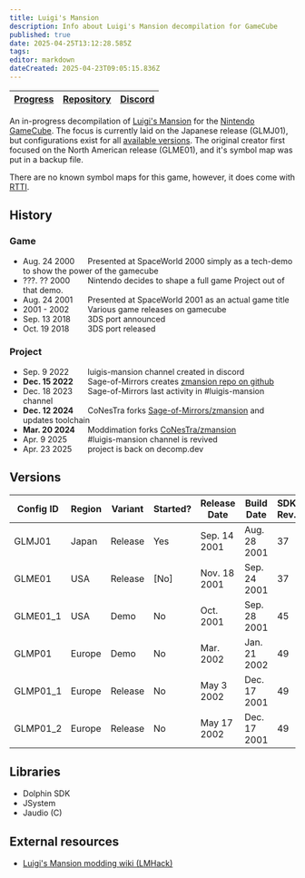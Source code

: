 ```yaml
---
title: Luigi's Mansion
description: Info about Luigi's Mansion decompilation for GameCube
published: true
date: 2025-04-25T13:12:28.585Z
tags: 
editor: markdown
dateCreated: 2025-04-23T09:05:15.836Z
---
```


| [Progress](https://decomp.dev/Moddimation/YasikiDolphin) | [Repository](https://github.com/Moddimation/YasikiDolphin) | [Discord](https://discord.gg/hKx3FJJgrV) |
|------------------|---------|----------|

An in-progress decompilation of [Luigi's Mansion](https://wikipedia.org/wiki/Luigi’s_Mansion) for the [Nintendo GameCube](https://wikipedia.org/wiki/Nintendo_GameCube).
The focus is currently laid on the Japanese release (GLMJ01), but configurations exist for all [available versions](#versions). The original creator first focused on the North American release (GLME01), and it's symbol map was put in a backup file.

There are no known symbol maps for this game, however, it does come with [RTTI](https://www.sandordargo.com/blog/2023/03/01/binary-sizes-and-rtti).

History
---

### Game
<ul>
  <li><span style="display:inline-block; width: 110px">Aug. 24 2000</span> Presented at SpaceWorld 2000 simply as a tech-demo to show the power of the gamecube</li>
  <li><span style="display:inline-block; width: 110px">???. ?? 2000</span> Nintendo decides to shape a full game Project out of that demo.</li>
  <li><span style="display:inline-block; width: 110px">Aug. 24 2001</span> Presented at SpaceWorld 2001 as an actual game title</li>
  <li><span style="display:inline-block; width: 110px">2001 - 2002</span> Various game releases on gamecube</li>
  <li><span style="display:inline-block; width: 110px">Sep. 13 2018</span> 3DS port announced</li>
  <li><span style="display:inline-block; width: 110px">Oct. 19 2018</span> 3DS port released</li>
</ul>

### Project
<ul>
  <li><span style="display:inline-block; width: 110px">Sep. 9 2022</span> luigis-mansion channel created in discord</li>
  <li><span style="display:inline-block; width: 110px"><b>Dec. 15 2022</b></span> Sage-of-Mirrors creates <a href="https://github.com/Sage-of-Mirrors/zmansion">zmansion repo on github</a></li>
  <li><span style="display:inline-block; width: 110px">Dec. 18 2023</span> Sage-of-Mirrors last activity in #luigis-mansion channel</li>
  <li><span style="display:inline-block; width: 110px"><b>Dec. 12 2024</b></span> CoNesTra forks <a href="https://github.com/CoNesTra/zmansion">Sage-of-Mirrors/zmansion</a> and updates toolchain</li>
  <li><span style="display:inline-block; width: 110px"><b>Mar. 20 2024</b></span> Moddimation forks <a href="https://github.com/Moddimation/zmansion">CoNesTra/zmansion</a> </li>
  <li><span style="display:inline-block; width: 110px">Apr. 9 2025</span> #luigis-mansion channel is revived</li>
  <li><span style="display:inline-block; width: 110px">Apr. 23 2025</span> project is back on decomp.dev</li>
</ul>


Versions
---
| Config ID | Region | Variant | Started? | Release Date |  Build Date  | SDK Rev. |  SDK Build   | Apploader Build |
|-----------|--------|---------|----------|--------------|--------------|----------|--------------|------------------|
| GLMJ01    | Japan  | Release |    Yes   | Sep. 14 2001 | Aug. 28 2001 |    37    | Jul. 19 2001 | Apr. 04 2001 |
| GLME01    |  USA   | Release |   [No]   | Nov. 18 2001 | Sep. 24 2001 |    37    | Jul. 19 2001 | Aug. 9 2001 |
| GLME01_1  |  USA   |  Demo   |    No    | Oct.    2001 | Sep. 28 2001 |    45    | Sep. 08 2001 | Sep. 08 2001 |
| GLMP01    | Europe |  Demo   |    No    | Mar.    2002 | Jan. 21 2002 |    49    | Dec. 17 2001 | Nov. 30 2001 |
| GLMP01_1  | Europe | Release |    No    | May   3 2002 | Dec. 17 2001 |    49    | Dec. 17 2001 | Nov. 30 2001 |
| GLMP01_2  | Europe | Release |    No    | May  17 2002 | Dec. 17 2001 |    49    | Dec. 17 2001 | Nov. 30 2001 |

Libraries
---
- Dolphin SDK
- JSystem
- Jaudio (C)

External resources
---
- [Luigi's Mansion modding wiki (LMHack)](https://www.lmhack.net/index.php/Main_Page)